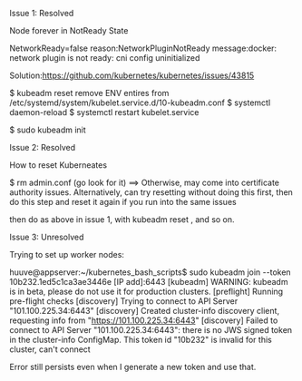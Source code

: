 Issue 1: Resolved

Node forever in NotReady State

NetworkReady=false reason:NetworkPluginNotReady message:docker: network plugin is not ready: cni config uninitialized

Solution:https://github.com/kubernetes/kubernetes/issues/43815

$ kubeadm reset
remove ENV entires from /etc/systemd/system/kubelet.service.d/10-kubeadm.conf
$ systemctl daemon-reload
$ systemctl restart kubelet.service

$ sudo kubeadm init

Issue 2: Resolved

How to reset Kuberneates

$ rm admin.conf (go look for it)
==> Otherwise, may come into certificate authority issues. Alternatively, can try resetting without doing this first, then do this step and reset it again if you run into the same issues

then do as above in issue 1, with kubeadm reset , and so on.


Issue 3: Unresolved

Trying to set up worker nodes:

huuve@appserver:~/kubernetes_bash_scripts$ sudo kubeadm join --token 10b232.1ed5c1ca3ae3446e [IP add]:6443
[kubeadm] WARNING: kubeadm is in beta, please do not use it for production clusters.
[preflight] Running pre-flight checks
[discovery] Trying to connect to API Server "101.100.225.34:6443"
[discovery] Created cluster-info discovery client, requesting info from "https://101.100.225.34:6443"
[discovery] Failed to connect to API Server "101.100.225.34:6443": there is no JWS signed token in the cluster-info ConfigMap. This token id "10b232" is invalid for this cluster, can't connect

Error still persists even when I generate a new token and use that.
